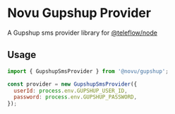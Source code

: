 # Novu Gupshup Provider

A Gupshup sms provider library for [@teleflow/node](https://github.com/khulnasoft/teleflow)

## Usage

```javascript
import { GupshupSmsProvider } from '@novu/gupshup';

const provider = new GupshupSmsProvider({
  userId: process.env.GUPSHUP_USER_ID,
  password: process.env.GUPSHUP_PASSWORD,
});
```

